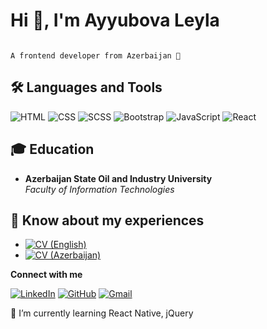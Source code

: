 
# Hi 👋, I'm Ayyubova Leyla

                                                                                               A frontend developer from Azerbaijan 🚀
## 🛠 Languages and Tools

  ![HTML](https://img.shields.io/badge/HTML5-E34F26?style=for-the-badge&logo=html5&logoColor=white)
  ![CSS](https://img.shields.io/badge/CSS3-1572B6?style=for-the-badge&logo=css3&logoColor=white)
  ![SCSS](https://img.shields.io/badge/SCSS-CC6699?style=for-the-badge&logo=sass&logoColor=white)
  ![Bootstrap](https://img.shields.io/badge/Bootstrap-563D7C?style=for-the-badge&logo=bootstrap&logoColor=white)
  ![JavaScript](https://img.shields.io/badge/JavaScript-F7DF1E?style=for-the-badge&logo=javascript&logoColor=black)
  ![React](https://img.shields.io/badge/React-61DAFB?style=for-the-badge&logo=react&logoColor=black)

## 🎓 Education

- **Azerbaijan State Oil and Industry University**  
  *Faculty of Information Technologies*

## 📄 Know about my experiences

- [![CV (English)](https://img.shields.io/badge/CV%20(Azerbaijan)-000000?style=for-the-badge)](https://drive.google.com/file/d/1OECC6lnOE7DOx2lAvfYEsN4JjWAF5bZL/view?usp=sharing)  
- [![CV (Azerbaijan)](https://img.shields.io/badge/CV%20(English)-000000?style=for-the-badge)](https://drive.google.com/file/d/1KRFzYVXiNSwrCvL6OwLatUdvY7JU-nPo/view?usp=sharing)  

**Connect with me**  

[![LinkedIn](https://img.shields.io/badge/LinkedIn-0A66C2?style=for-the-badge&logo=linkedin&logoColor=white)](http://linkedin.com/in/leyla-ayyubova-814815231)   [![GitHub](https://img.shields.io/badge/GitHub-181717?style=for-the-badge&logo=github&logoColor=white)](https://github.com/Leylayyubova)   [![Gmail](https://img.shields.io/badge/Gmail-D14836?style=for-the-badge&logo=gmail&logoColor=white)](mailto:ayyubovaleyla2002@gmail.com)

🌱 I’m currently learning React Native, jQuery

